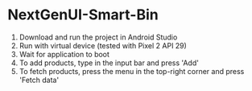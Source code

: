 # NextGenUI-Smart-Bin


1. Download and run the project in Android Studio
2. Run with virtual device (tested with Pixel 2 API 29)
3. Wait for application to boot
4. To add products, type in the input bar and press 'Add'
5. To fetch products, press the menu in the top-right corner and press 'Fetch data'
